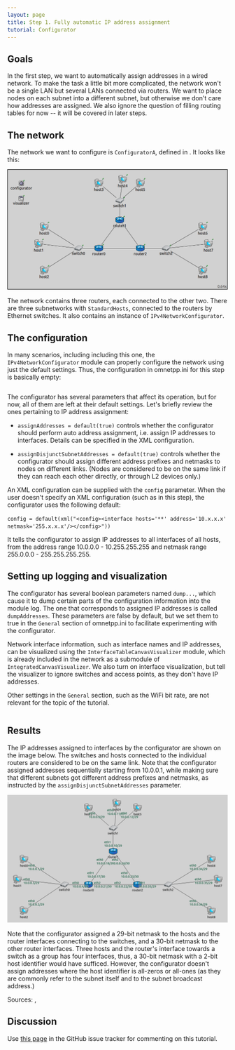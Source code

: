 ```yaml
---
layout: page
title: Step 1. Fully automatic IP address assignment
tutorial: Configurator
---
```


## Goals

In the first step, we want to automatically assign addresses in a wired network.
To make the task a little bit more complicated, the network won't be a single LAN
but several LANs connected via routers. We want to place nodes on each subnet
into a different subnet, but otherwise we don't care how addresses are assigned.
We also ignore the question of filling routing tables for now -- it will be 
covered in later steps.

## The network

The network we want to configure is `ConfiguratorA`, defined in 
<a srcfile="configurator/ConfiguratorA.ned"/>. It looks like this:

<img class="screen" src="step1network.png">

The network contains three routers, each connected to the other two. There 
are three subnetworks with `StandardHosts`, connected to the routers by Ethernet 
switches. It also contains an instance of `IPv4NetworkConfigurator`.

## The configuration

In many scenarios, including including this one, the `IPv4NetworkConfigurator`
module can properly configure the network using just the default settings. 
Thus, the configuration in omnetpp.ini for this step is basically empty:

<p><pre class="snippet" src="../omnetpp.uncommented.ini" from="Step1" until="####"></pre></p>

The configurator has several parameters that affect its operation, but for now,
all of them are left at their default settings. Let's briefly review the ones 
pertaining to IP address assignment:

- `assignAddresses = default(true)` controls whether the configurator should
  perform auto address assignment, i.e. assign IP addresses to interfaces.
  Details can be specified in the XML configuration.

- `assignDisjunctSubnetAddresses = default(true)` controls whether the configurator
  should assign different address prefixes and netmasks to nodes on different links. 
  (Nodes are considered to be on the same link if they can reach each other directly, 
  or through L2 devices only.)

An XML configuration can be supplied with the `config` parameter. When the user doesn't 
specify an XML configuration (such as in this step), the configurator uses the 
following default:

`config = default(xml("<config><interface hosts='**' address='10.x.x.x' netmask='255.x.x.x'/></config>"))`

It tells the configurator to assign IP addresses to all interfaces of all hosts,
from the address range 10.0.0.0 - 10.255.255.255 and netmask range 255.0.0.0 - 255.255.255.255.


## Setting up logging and visualization

The configurator has several boolean parameters named `dump...`, which cause
it to dump certain parts of the configuration information into the module log. 
The one that corresponds to assigned IP addresses is called `dumpAddresses`.
These parameters are false by default, but we set them to true in the 
`General` section of omnetpp.ini to facilitate experimenting with
the configurator.

Network interface information, such as interface names and IP addresses,
can be visualized using the `InterfaceTableCanvasVisualizer` module, which
is already included in the network as a submodule of `IntegratedCanvasVisualizer`.
We also turn on interface visualization, but tell the visualizer to ignore 
switches and access points, as they don't have IP addresses.

Other settings in the `General` section, such as the WiFi bit rate,
are not relevant for the topic of the tutorial.

<p><pre class="snippet" src="../omnetpp.uncommented.ini" from="General" until="####"></pre></p>


## Results

The IP addresses assigned to interfaces by the configurator are shown on the image below.
The switches and hosts connected to the individual routers are considered to be on the same link.
Note that the configurator assigned addresses sequentially starting from 10.0.0.1,
while making sure that different subnets got different address prefixes and netmasks,
as instructed by the `assignDisjunctSubnetAddresses` parameter.

<img class="screen" src="step1addresses.png">

Note that the configurator assigned a 29-bit netmask to the hosts and the router 
interfaces connecting to the switches, and a 30-bit netmask to the other router interfaces.
Three hosts and the router's interface towards a switch as a group has four interfaces,
thus, a 30-bit netmask with a 2-bit host identifier would have sufficed. However, 
the configurator doesn't assign addresses where the host identifier is all-zeros 
or all-ones (as they are commonly refer to the subnet itself and to the subnet 
broadcast address.)

Sources: <a srcfile="configurator/omnetpp.ini"/>, <a srcfile="configurator/ConfiguratorA.ned"/>

## Discussion

Use <a href="https://github.com/inet-framework/inet-tutorials/issues/2" target="_blank">this page</a>
in the GitHub issue tracker for commenting on this tutorial.
